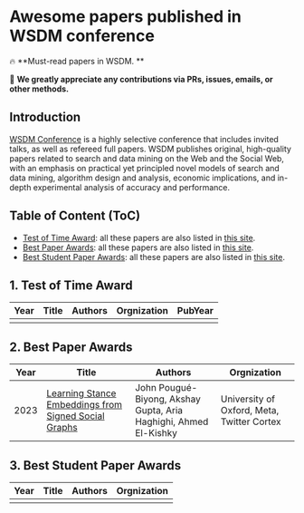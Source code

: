 # Awesome papers published in WSDM conference

🔥 **Must-read papers in WSDM. **

🌟 **We greatly appreciate any contributions via PRs, issues, emails, or other methods.**


## Introduction

[WSDM Conference](https://www.wsdm-conference.org/) is a highly selective conference that includes invited talks, as well as refereed full papers. WSDM publishes original, high-quality papers related to search and data mining on the Web and the Social Web, with an emphasis on practical yet principled novel models of search and data mining, algorithm design and analysis, economic implications, and in-depth experimental analysis of accuracy and performance.

## Table of Content (ToC)

- [Test of Time Award](#tot): all these papers are also listed in [this site](https://www.wsdm-conference.org/).
- [Best Paper Awards](#best): all these papers are also listed in [this site](https://www.wsdm-conference.org/).
- [Best Student Paper Awards](#best_student): all these papers are also listed in [this site](https://www.wsdm-conference.org/).



## 1. Test of Time Award <a id="tot"></a>

| Year       | Title | Authors   | Orgnization | PubYear |                                                                                   
|------------|-----------------------------------------------------------------------------------------------------------------|------------------------------------------|---------------------------------------------------------------------------------------------------------|-----------------------------------------------------------------------------------------|
||||||

## 2. Best Paper Awards <a id="best"></a>

| Year       | Title | Authors   | Orgnization |                                                                                   
|------------|-----------------------------------------------------------------------------------------------------------------|------------------------------------------|---------------------------------------------------------------------------------------------------------|
|2023|[Learning Stance Embeddings from Signed Social Graphs](https://dl.acm.org/doi/10.1145/3539597.3570401)|John Pougué-Biyong, Akshay Gupta, Aria Haghighi, Ahmed El-Kishky|University of Oxford, Meta, Twitter Cortex|

## 3. Best Student Paper Awards <a id="best_student"></a>

| Year       | Title | Authors   | Orgnization |                                                                                    
|------------|-----------------------------------------------------------------------------------------------------------------|------------------------------------------|---------------------------------------------------------------------------------------------------------|
|||||

